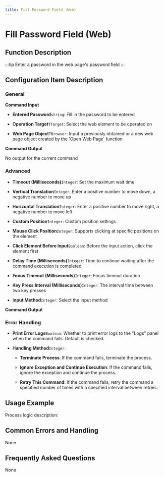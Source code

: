 ```yaml
---
title: Fill Password Field (Web)
---
```


# Fill Password Field (Web)

## Function Description

:::tip 
Enter a password in the web page's password field
:::

## Configuration Item Description

### General

**Command Input**

- **Entered Password**`string`: Fill in the password to be entered

- **Operation Target**`TTarget`: Select the web element to be operated on

- **Web Page Object**`TBrowser`: Input a previously obtained or a new web page object created by the 'Open Web Page' function


**Command Output**

No output for the current command

### Advanced

- **Timeout (Milliseconds)**`Integer`: Set the maximum wait time

- **Vertical Translation**`Integer`: Enter a positive number to move down, a negative number to move up

- **Horizontal Translation**`Integer`: Enter a positive number to move right, a negative number to move left

- **Custom Position**`Integer`: Custom position settings

- **Mouse Click Position**`Integer`: Supports clicking at specific positions on the element

- **Click Element Before Input**`Boolean`: Before the input action, click the element first

- **Delay Time (Milliseconds)**`Integer`: Time to continue waiting after the command execution is completed

- **Focus Timeout (Milliseconds)**`Integer`: Focus timeout duration

- **Key Press Interval (Milliseconds)**`Integer`: The interval time between two key presses

- **Input Method**`Integer`: Select the input method


**Command Output**

### Error Handling

- **Print Error Logs**`Boolean`: Whether to print error logs to the "Logs" panel when the command fails. Default is checked. 

- **Handling Method**`Integer`:

    - **Terminate Process**: If the command fails, terminate the process.

    - **Ignore Exception and Continue Execution**: If the command fails, ignore the exception and continue the process.

    - **Retry This Command**: If the command fails, retry the command a specified number of times with a specified interval between retries.

## Usage Example

Process logic description:

## Common Errors and Handling

None

## Frequently Asked Questions

None

